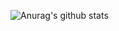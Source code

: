 ![Anurag's github stats](https://github-readme-stats.vercel.app/api?username=JackKuo-tw&show_icons=true)
